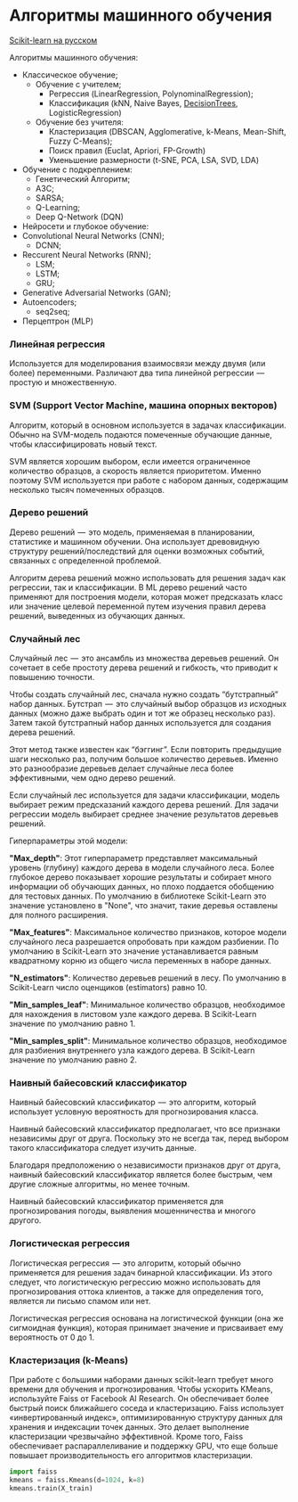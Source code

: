 # Алгоритмы машинного обучения

[Scikit-learn на русском](https://scikit-learn.ru/user_guide/)

Алгоритмы машинного обучения:
- Классическое обучение;
  - Обучение с учителем;
    -  Регрессия (LinearRegression, PolynominalRegression);
    -  Классификация (kNN, Naive Bayes, [DecisionTrees](https://github.com/DenisPanchin/DS/blob/main/DecisionTree.ipynb), LogisticRegression)
  - Обучение без учителя:
    -  Кластеризация (DBSCAN, Agglomerative, k-Means, Mean-Shift, Fuzzy C-Means);
    -  Поиск правил (Euclat, Apriori, FP-Growth)
    -  Уменьшение размерности (t-SNE, PCA, LSA, SVD, LDA)
 - Обучение с подкреплением:
    -  Генетический Алгоритм;
    -  A3C;
    -  SARSA;
    -  Q-Learning;
    -  Deep Q-Network (DQN)
 - Нейросети и глубокое обучение:
  -  Convolutional Neural Networks (CNN);
      - DCNN;
  - Reccurent Neural Networks (RNN);
    - LSM;
    - LSTM;
    - GRU;
  - Generative Adversarial Networks (GAN);
  - Autoencoders;
    - seq2seq;
  - Перцептрон (MLP)  



### Линейная регрессия
Используется для моделирования взаимосвязи между двумя (или более) переменными. Различают два типа линейной регрессии  —  простую и множественную.

### SVM (Support Vector Machine, машина опорных векторов)
Алгоритм, который в основном используется в задачах классификации. Обычно на SVM-модель подаются помеченные обучающие данные, чтобы классифицировать новый текст. 

SVM является хорошим выбором, если имеется ограниченное количество образцов, а скорость является приоритетом. Именно поэтому SVM используется при работе с набором данных, содержащим несколько тысяч помеченных образцов.

### Дерево решений
Дерево решений  —  это модель, применяемая в планировании, статистике и машинном обучении. Она использует древовидную структуру решений/последствий для оценки возможных событий, связанных с определенной проблемой.

Алгоритм дерева решений можно использовать для решения задач как регрессии, так и классификации. В ML дерево решений часто применяют для построения модели, которая может предсказать класс или значение целевой переменной путем изучения правил дерева решений, выведенных из обучающих данных.

### Случайный лес
Случайный лес  —  это ансамбль из множества деревьев решений. Он сочетает в себе простоту дерева решений и гибкость, что приводит к повышению точности.

Чтобы создать случайный лес, сначала нужно создать “бутстрапный” набор данных. Бутстрап  —  это случайный выбор образцов из исходных данных (можно даже выбрать один и тот же образец несколько раз). Затем такой бутстрапный набор данных используется для создания дерева решений.

Этот метод также известен как “бэггинг”. Если повторить предыдущие шаги несколько раз, получим большое количество деревьев. Именно это разнообразие деревьев делает случайные леса более эффективными, чем одно дерево решений.

Если случайный лес используется для задачи классификации, модель выбирает режим предсказаний каждого дерева решений. Для задачи регрессии модель выбирает среднее значение результатов деревьев решений.

Гиперпараметры этой модели:

**"Max_depth"**: Этот гиперпараметр представляет максимальный уровень (глубину) каждого дерева в модели случайного леса. Более глубокое дерево показывает хорошие результаты и собирает много информации об обучающих данных, но плохо поддается обобщению для тестовых данных. По умолчанию в библиотеке Scikit-Learn это значение установлено в "None", что значит, такие деревья оставлены для полного расширения.

**"Max_features"**: Максимальное количество признаков, которое модели случайного леса разрешается опробовать при каждом разбиении. По умолчанию в Scikit-Learn это значение устанавливается равным квадратному корню из общего числа переменных в наборе данных.

**"N_estimators"**: Количество деревьев решений в лесу. По умолчанию в Scikit-Learn число оценщиков (estimators) равно 10.

**"Min_samples_leaf"**: Минимальное количество образцов, необходимое для нахождения в листовом узле каждого дерева. В Scikit-Learn значение по умолчанию равно 1.

**"Min_samples_split"**: Минимальное количество образцов, необходимое для разбиения внутреннего узла каждого дерева. В Scikit-Learn значение по умолчанию равно 2.

### Наивный байесовский классификатор
Наивный байесовский классификатор  —  это алгоритм, который использует условную вероятность для прогнозирования класса.

Наивный байесовский классификатор предполагает, что все признаки независимы друг от друга. Поскольку это не всегда так, перед выбором такого классификатора следует изучить данные.

Благодаря предположению о независимости признаков друг от друга, наивный байесовский классификатор является более быстрым, чем другие сложные алгоритмы, но менее точным.

Наивный байесовский классификатор применяется для прогнозирования погоды, выявления мошенничества и многого другого.

### Логистическая регрессия

Логистическая регрессия  —  это алгоритм, который обычно применяется для решения задач бинарной классификации. Из этого следует, что логистическую регрессию можно использовать для прогнозирования оттока клиентов, а также для определения того, является ли письмо спамом или нет.

Логистическая регрессия основана на логистической функции (она же сигмоидная функция), которая принимает значение и присваивает ему вероятность от 0 до 1.

### Кластеризация (k-Means)
При работе с большими наборами данных scikit-learn требует много времени для обучения и прогнозирования. Чтобы ускорить KMeans, используйте Faiss от Facebook AI Research. Он обеспечивает более быстрый поиск ближайшего соседа и кластеризацию. Faiss использует «инвертированный индекс», оптимизированную структуру данных для хранения и индексации точек данных. Это делает выполнение кластеризации чрезвычайно эффективной. Кроме того, Faiss обеспечивает распараллеливание и поддержку GPU, что еще больше повышает производительность его алгоритмов кластеризации.
```python
import faiss
kmeans = faiss.Kmeans(d=1024, k=8)
kmeans.train(X_train)
```

